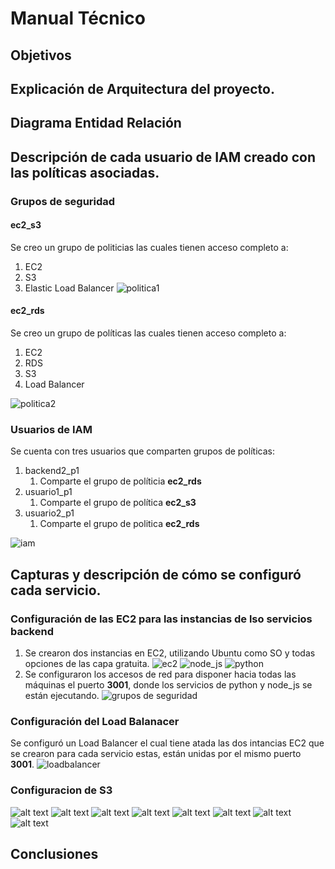 # Manual Técnico

## Objetivos
## Explicación de Arquitectura del proyecto.
## Diagrama Entidad Relación
## Descripción de cada usuario de IAM creado con las políticas asociadas.

### Grupos de seguridad

#### **ec2_s3** 
Se creo un grupo de politicias las cuales tienen acceso completo a:
1. EC2
2. S3
3. Elastic Load Balancer
![politica1](./images/p1.png)

#### **ec2_rds**
Se creo un grupo de políticas las cuales tienen acceso completo a:
1. EC2
2. RDS
3. S3
4. Load Balancer

![politica2](./images/p2.png)

### Usuarios de IAM

Se cuenta con tres usuarios que comparten grupos de políticas:

1. backend2_p1 
   1. Comparte el grupo de políticia **ec2_rds**
2. usuario1_p1
   1. Comparte el grupo de política **ec2_s3**
3. usuario2_p1
   1. Comparte el grupo de politica **ec2_rds**

![iam](./images/iam.png)

## Capturas y descripción de cómo se configuró cada servicio.

### Configuración de las EC2 para las instancias de lso servicios backend

1. Se crearon dos instancias en EC2, utilizando Ubuntu como SO y todas opciones de las capa gratuita.
   ![ec2](./images/ec2.png)
   ![node_js](./images/node.png)
   ![python](./images/python.png) 
2. Se configuraron los accesos de red para disponer hacia todas las máquinas el puerto **3001**, donde los servicios de python y node_js se están ejecutando. 
   ![grupos de seguridad](./images/network.png)

### Configuración del Load Balanacer
Se configuró un Load Balancer el cual tiene atada las dos intancias EC2 que se crearon para cada servicio estas, están unidas por el mismo puerto **3001**.
![loadbalancer](./images/load.png)

### Configuracion de S3
![alt text](images/image.png)
![alt text](images/image2.png)
![alt text](images/image3.png)
![alt text](images/image4.png)
![alt text](images/image5.png)
![alt text](images/image6.png)
![alt text](images/image7.png)
![alt text](images/image8.png)
## Conclusiones